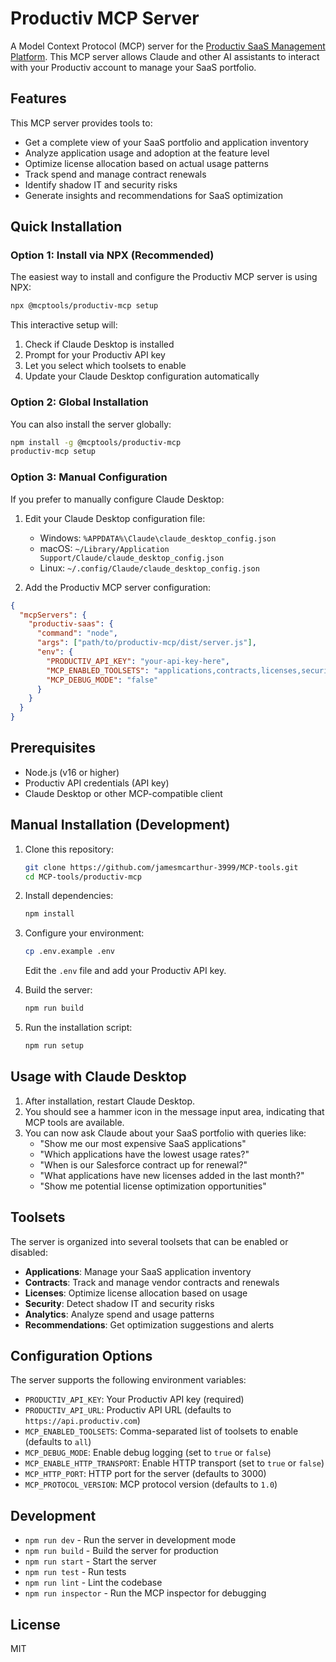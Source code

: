 # Productiv MCP Server

A Model Context Protocol (MCP) server for the [Productiv SaaS Management Platform](https://productiv.com/). This MCP server allows Claude and other AI assistants to interact with your Productiv account to manage your SaaS portfolio.

## Features

This MCP server provides tools to:

- Get a complete view of your SaaS portfolio and application inventory
- Analyze application usage and adoption at the feature level
- Optimize license allocation based on actual usage patterns
- Track spend and manage contract renewals
- Identify shadow IT and security risks
- Generate insights and recommendations for SaaS optimization

## Quick Installation

### Option 1: Install via NPX (Recommended)

The easiest way to install and configure the Productiv MCP server is using NPX:

```bash
npx @mcptools/productiv-mcp setup
```

This interactive setup will:
1. Check if Claude Desktop is installed
2. Prompt for your Productiv API key
3. Let you select which toolsets to enable
4. Update your Claude Desktop configuration automatically

### Option 2: Global Installation

You can also install the server globally:

```bash
npm install -g @mcptools/productiv-mcp
productiv-mcp setup
```

### Option 3: Manual Configuration

If you prefer to manually configure Claude Desktop:

1. Edit your Claude Desktop configuration file:
   - Windows: `%APPDATA%\Claude\claude_desktop_config.json`
   - macOS: `~/Library/Application Support/Claude/claude_desktop_config.json`
   - Linux: `~/.config/Claude/claude_desktop_config.json`

2. Add the Productiv MCP server configuration:

```json
{
  "mcpServers": {
    "productiv-saas": {
      "command": "node",
      "args": ["path/to/productiv-mcp/dist/server.js"],
      "env": {
        "PRODUCTIV_API_KEY": "your-api-key-here",
        "MCP_ENABLED_TOOLSETS": "applications,contracts,licenses,security,analytics,recommendations",
        "MCP_DEBUG_MODE": "false"
      }
    }
  }
}
```

## Prerequisites

- Node.js (v16 or higher)
- Productiv API credentials (API key)
- Claude Desktop or other MCP-compatible client

## Manual Installation (Development)

1. Clone this repository:
   ```bash
   git clone https://github.com/jamesmcarthur-3999/MCP-tools.git
   cd MCP-tools/productiv-mcp
   ```

2. Install dependencies:
   ```bash
   npm install
   ```

3. Configure your environment:
   ```bash
   cp .env.example .env
   ```
   
   Edit the `.env` file and add your Productiv API key.

4. Build the server:
   ```bash
   npm run build
   ```

5. Run the installation script:
   ```bash
   npm run setup
   ```

## Usage with Claude Desktop

1. After installation, restart Claude Desktop.
2. You should see a hammer icon in the message input area, indicating that MCP tools are available.
3. You can now ask Claude about your SaaS portfolio with queries like:
   - "Show me our most expensive SaaS applications"
   - "Which applications have the lowest usage rates?"
   - "When is our Salesforce contract up for renewal?"
   - "What applications have new licenses added in the last month?"
   - "Show me potential license optimization opportunities"

## Toolsets

The server is organized into several toolsets that can be enabled or disabled:

- **Applications**: Manage your SaaS application inventory
- **Contracts**: Track and manage vendor contracts and renewals
- **Licenses**: Optimize license allocation based on usage
- **Security**: Detect shadow IT and security risks
- **Analytics**: Analyze spend and usage patterns
- **Recommendations**: Get optimization suggestions and alerts

## Configuration Options

The server supports the following environment variables:

- `PRODUCTIV_API_KEY`: Your Productiv API key (required)
- `PRODUCTIV_API_URL`: Productiv API URL (defaults to `https://api.productiv.com`)
- `MCP_ENABLED_TOOLSETS`: Comma-separated list of toolsets to enable (defaults to `all`)
- `MCP_DEBUG_MODE`: Enable debug logging (set to `true` or `false`)
- `MCP_ENABLE_HTTP_TRANSPORT`: Enable HTTP transport (set to `true` or `false`)
- `MCP_HTTP_PORT`: HTTP port for the server (defaults to 3000)
- `MCP_PROTOCOL_VERSION`: MCP protocol version (defaults to `1.0`)

## Development

- `npm run dev` - Run the server in development mode
- `npm run build` - Build the server for production
- `npm run start` - Start the server
- `npm run test` - Run tests
- `npm run lint` - Lint the codebase
- `npm run inspector` - Run the MCP inspector for debugging

## License

MIT
